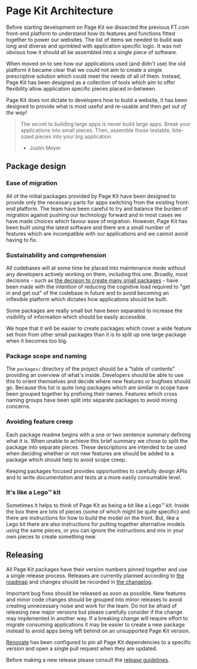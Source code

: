 # Page Kit Architecture

Before starting development on Page Kit we dissected the previous FT.com front-end platform to understand how its features and functions fitted together to power our websites. The list of items we needed to build was long and diverse and sprinkled with application specific logic. It was not obvious how it should all be assembled into a single piece of software.

When moved on to see how our applications used (and didn't use) the old platform it became clear that we could not aim to create a single prescriptive solution which could meet the needs of all of them. Instead, Page Kit has been designed as a collection of tools which aim to offer flexibility allow application specific pieces placed in-between.

Page Kit does not dictate to developers how to build a website, it has been designed to provide what is most useful and re-usable and then _get out of the way!_

> The secret to building large apps is never build large apps. Break your applications into small pieces. Then, assemble those testable, bite-sized pieces into your big application.
> - Justin Meyer

## Package design

### Ease of migration

All of the initial packages provided by Page Kit have been designed to provide only the necessary parts for apps switching from the existing front-end platform. The team have been careful to try and balance the burden of migration against pushing our technology forward and in most cases we have made choices which favour ease of migration. However, Page Kit has been built using the latest software and there are a small number of features which are incompatible with our applications and we cannot avoid having to fix.

### Sustainability and comprehension

All codebases will at some time be placed into maintenance mode without any developers actively working on them, including this one. Broadly, most decisions - such as [the decision to create many small packages](docs/design-decisions/many-small-packages.md) - have been made with the intention of reducing the cognitive load required to "get in and get out" of the codebase in future and to avoid becoming an inflexible platform which dictates how applications should be built.

Some packages are really small but have been separated to increase the visibility of information which should be easily accessible.

We hope that it will be easier to create packages which cover a wide feature set from from other small packages than it is to split up one large package when it becomes too big.

### Package scope and naming

The `packages/` directory of the project should be a "table of contents" providing an overview of what's inside. Developers should be able to use this to orient themselves and decide where new features or bugfixes should go. Because this list is quite long packages which are similar in scope have been grouped together by prefixing their names. Features which cross naming groups have been split into separate packages to avoid mixing concerns.

### Avoiding feature creep

Each package readme begins with a one or two sentence summary defining what it is. When unable to achieve this brief summary we chose to split the package into separate pieces. These descriptions are intended to be used when deciding whether or not new features are should be added to a package which should help to avoid scope creep.

Keeping packages focused provides opportunities to carefully design APIs and to write documentation and tests at a more easily consumable level.

### It's like a Lego™️ kit

Sometimes it helps to think of Page Kit as being a bit like a Lego™️ kit. Inside the box there are lots of pieces (some of which might be quite specific) and there are instructions for how to build the model on the front. But, like a Lego kit there are also instructions for putting together alternative models using the same pieces, or you can ignore the instructions and mix in your own pieces to create something new.


## Releasing

All Page Kit packages have their version numbers pinned together and use a single release process. Releases are currently planned according to [the roadmap](roadmap.md) and changes should be recorded in [the changelog](changelog.md).

Important bug fixes should be released as soon as possible. New features and minor code changes should be grouped into minor releases to avoid creating unnecessary noise and work for the team. Do not be afraid of releasing new major versions but please carefully consider if the change may implemented in another way. If a breaking change will require effort to migrate consuming applications it may be easier to create a new package instead to avoid apps being left behind on an unsupported Page Kit version.

[Renovate] has been configured to pin all Page Kit dependencies to a specific version and open a single pull request when they are updated.

Before making a new release please consult the [release guidelines](release-guidelines.md).

[Renovate]: https://renovatebot.com/
